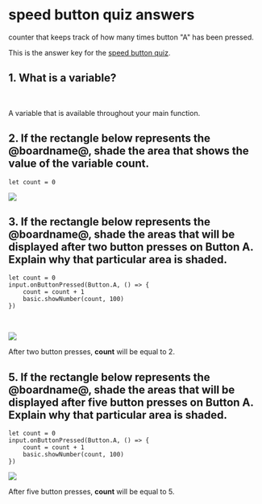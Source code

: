 # speed button quiz answers

counter that keeps track of how many times button "A" has been pressed.

This is the answer key for the [speed button quiz](/lessons/speed-button/quiz).

## 1. What is a variable?

<br/>

A variable that is available throughout your main function.

## 2. If the rectangle below represents the @boardname@, shade the area that shows the value of the variable count.

```blocks
let count = 0
```

![](/static/mb/lessons/speed-button-0.png)

## 3. If the rectangle below represents the @boardname@, shade the areas that will be displayed after two button presses on Button A. Explain why that particular area is shaded.

```blocks
let count = 0
input.onButtonPressed(Button.A, () => {
    count = count + 1
    basic.showNumber(count, 100)
})
```

<br/>

![](/static/mb/lessons/speed-button-1.png)

After two button presses, **count** will be equal to 2.

## 5. If the rectangle below represents the @boardname@, shade the areas that will be displayed after five button presses on Button A. Explain why that particular area is shaded.

```blocks
let count = 0
input.onButtonPressed(Button.A, () => {
    count = count + 1
    basic.showNumber(count, 100)
})
```

![](/static/mb/lessons/speed-button-2.png)

After five button presses, **count** will be equal to 5.

